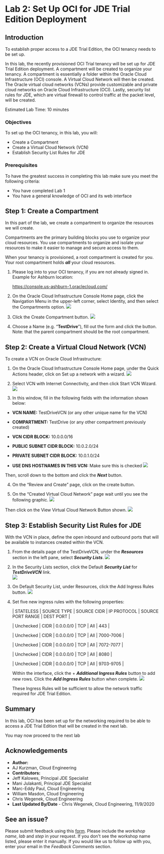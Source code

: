 # Lab 2: Set Up OCI for JDE Trial Edition Deployment 


## Introduction

To establish proper access to a JDE Trial Edition, the OCI tenancy needs to be set up.

In this lab, the recently provisioned OCI Trial tenancy will be set up for JDE Trial Edition deployment. A compartment will be created to organize your tenancy. A compartment is essentially a folder within the Oracle Cloud Infrastructure (OCI) console. A Virtual Cloud Network will then be created. The Oracle virtual cloud networks (VCNs) provide customizable and private cloud networks on Oracle Cloud Infrastructure (OCI). Lastly, security list rules for JDE, which are virtual firewall to control traffic at the packet level, will be created.

Estimated Lab Time: 10 minutes

### Objectives

To set up the OCI tenancy, in this lab, you will:
*   Create a Compartment
*   Create a Virtual Cloud Network (VCN)
*   Establish Security List Rules for JDE

### Prerequisites 

To have the greatest success in completing this lab make sure you meet the following criteria:
* You have completed Lab 1 
* You have a general knowledge of OCI and its web interface

## **Step 1**: Create a Compartment 

In this part of the lab, we create a compartment to organize the resources we will create.

Compartments are the primary building blocks you use to organize your cloud resources. You use compartments to organize and isolate your resources to make it easier to manage and secure access to them.

When your tenancy is provisioned, a root compartment is created for you. Your root compartment holds ***all*** your cloud resources.

1)  Please log into to your OCI tenancy, if you are not already signed in. Example for Ashburn location:

    https://console.us-ashburn-1.oraclecloud.com/ 

2)  On the Oracle Cloud Infrastructure Console Home page, click the Navigation Menu   in the upper-left corner, select Identity, and then select the Compartments option.
    ![](./images/1.2.png " ")

3)	Click the Create Compartment button.
    ![](./images/1.3.png " ")

4)	Choose a Name (e.g. “**TestDrive**”), fill out the form and click the   button. Note: that the parent compartment should be the root compartment.

## **Step 2:**  Create a Virtual Cloud Network (VCN)

To create a VCN on Oracle Cloud Infrastructure:

1)	On the Oracle Cloud Infrastructure Console Home page, under the Quick Actions header, click on Set up a network with a wizard.
    ![](./images/2.1.png " ")

2)	Select VCN with Internet Connectivity, and then click Start VCN Wizard.
    ![](./images/2.2.png " ")

3) In this window, fill in the following fields with the information shown below:

* **VCN NAME:**
   TestDriveVCN     (or any other unique name for the VCN)

* **COMPARTMENT:**
    TestDrive        (or any other compartment previously created)

* **VCN CIDR BLOCK:**
 10.0.0.0/16

* **PUBLIC SUBNET CIDR BLOCK:**
   10.0.2.0/24

* **PRIVATE SUBNET CIDR BLOCK:**
  10.0.1.0/24 

* **USE DNS HOSTNAMES IN THIS VCN:**
  Make sure this is checked
    ![](./images/2.3.png " ")

Then, scroll down to the bottom and click the ***Next*** button.

4)	On the “Review and Create” page, click on the create button.

5) On the “Created Virtual Cloud Network” page wait until you see the following graphic.
    ![](./images/2.4.png " ")

Then click on the View Virtual Cloud Network Button shown.
    ![](./images/2.5.png " ")

 
## **Step 3:**  Establish Security List Rules for JDE 

With the VCN in place, define the open inbound and outbound ports that will be available to instances created within the VCN.

1)	From the details page of the TestDriveVCN, under the ***Resources*** section in the left pane, select ***Security Lists***. 
    ![](./images/3.1.png " ")

2)	In the Security Lists section, click the Default ***Security List*** for ***TestDriveVCN*** link.  
    ![](./images/3.2.png " ")

3)	On Default Security List, under Resources, click the Add Ingress Rules button.
    ![](./images/3.33.png " ")

4) Set five new ingress rules with the following properties:
    
    | STATELESS | SOURCE TYPE | SOURCE CIDR | IP PROTOCOL | SOURCE PORT RANGE | DEST PORT |

    | Unchecked | CIDR | 0.0.0.0/0 | TCP | All | 443 |

    | Unchecked | CIDR | 0.0.0.0/0 | TCP | All | 7000-7006 |

    | Unchecked | CIDR | 0.0.0.0/0 | TCP | All | 7072-7077 |

    | Unchecked | CIDR | 0.0.0.0/0 | TCP | All | 8080 |

    | Unchecked | CIDR | 0.0.0.0/0 | TCP | All | 9703-9705 |

    Within the interface, click the + ***Additional Ingress Rules*** button to add new rows. Click the ***Add Ingress Rules***  button when complete. 
    ![](./images/3.4.png " ")

    These Ingress Rules will be sufficient to allow the network traffic required for JDE Trial Edition.

## **Summary**

In this lab, OCI has been set up for the networking required to be able to access a JDE Trial Edition that will be created in the next lab.

You may now proceed to the next lab

## Acknowledgements
* **Author:** 
* AJ Kurzman, Cloud Engineering
* **Contributors:**
* Jeff Kalowes, Principal JDE Specialist
* Mani Julakanti, Principal JDE Specialist
* Marc-Eddy Paul, Cloud Engineering
* William Masdon, Cloud Engineering
* Chris Wegenek, Cloud Engineering 
* **Last Updated By/Date** - Chris Wegenek, Cloud Engineering, 11/9/2020


## See an issue?
Please submit feedback using this [form](https://apexapps.oracle.com/pls/apex/f?p=133:1:::::P1_FEEDBACK:1). Please include the *workshop name*, *lab* and *step* in your request.  If you don't see the workshop name listed, please enter it manually. If you would like us to follow up with you, enter your email in the *Feedback Comments* section.
